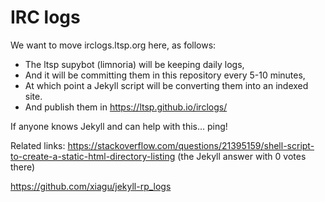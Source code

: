 # IRC logs

We want to move irclogs.ltsp.org here, as follows:

- The ltsp supybot (limnoria) will be keeping daily logs,
- And it will be committing them in this repository every 5-10 minutes,
- At which point a Jekyll script will be converting them into an indexed site.
- And publish them in https://ltsp.github.io/irclogs/

If anyone knows Jekyll and can help with this... ping!

Related links:
https://stackoverflow.com/questions/21395159/shell-script-to-create-a-static-html-directory-listing
(the Jekyll answer with 0 votes there)

https://github.com/xiagu/jekyll-rp_logs
